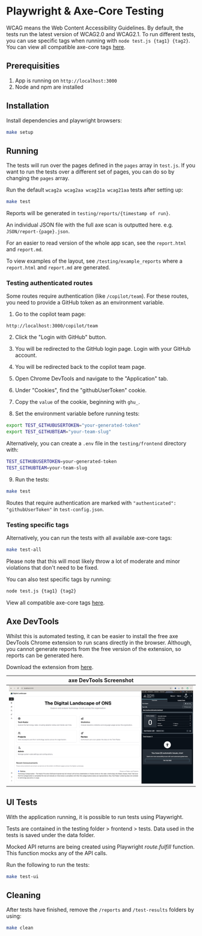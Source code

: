 # Playwright & Axe-Core Testing

WCAG means the Web Content Accessibility Guidelines. By default, the tests run the latest version of WCAG2.0 and WCAG2.1. To run different tests, you can use specific tags when running with `node test.js {tag1} {tag2}`. You can view all compatible axe-core tags [here](https://www.deque.com/axe/core-documentation/api-documentation/#axecore-tags).

## Prerequisities

1. App is running on `http://localhost:3000`
2. Node and npm are installed

## Installation

Install dependencies and playwright browsers:

```bash
make setup
```

## Running

The tests will run over the pages defined in the `pages` array in `test.js`. If you want to run the tests over a different set of pages, you can do so by changing the `pages` array.

Run the default `wcag2a wcag2aa wcag21a wcag21aa` tests after setting up:

```bash
make test
```

Reports will be generated in `testing/reports/{timestamp of run}`.

An individual JSON file with the full axe scan is outputted here. e.g. `JSON/report-{page}.json`.

For an easier to read version of the whole app scan, see the `report.html` and `report.md`.

To view examples of the layout, see `/testing/example_reports` where a `report.html` and `report.md` are generated.

### Testing authenticated routes

Some routes require authentication (like `/copilot/team`). For these routes, you need to provide a GitHub token as an environment variable.

1. Go to the copilot team page:

```http
http://localhost:3000/copilot/team
```

2. Click the "Login with GitHub" button.

3. You will be redirected to the GitHub login page. Login with your GitHub account.

4. You will be redirected back to the copilot team page.

5. Open Chrome DevTools and navigate to the "Application" tab.

6. Under "Cookies", find the "githubUserToken" cookie.

7. Copy the `value` of the cookie, beginning with `ghu_`.

8. Set the environment variable before running tests:

```bash
export TEST_GITHUBUSERTOKEN="your-generated-token"
export TEST_GITHUBTEAM="your-team-slug"
```

Alternatively, you can create a `.env` file in the `testing/frontend` directory with:

```bash
TEST_GITHUBUSERTOKEN=your-generated-token
TEST_GITHUBTEAM=your-team-slug
```

9. Run the tests:

```bash
make test
```

Routes that require authentication are marked with `"authenticated": "githubUserToken"` in `test-config.json`.

### Testing specific tags

Alternatively, you can run the tests with all available axe-core tags:

```bash
make test-all
```

Please note that this will most likely throw a lot of moderate and minor violations that don't need to be fixed.

You can also test specific tags by running:

```bash
node test.js {tag1} {tag2}
```

View all compatible axe-core tags [here](https://www.deque.com/axe/core-documentation/api-documentation/#axecore-tags).

## Axe DevTools

Whilst this is automated testing, it can be easier to install the free axe DevTools Chrome extension to run scans directly in the browser. Although, you cannot generate reports from the free version of the extension, so reports can be generated here.

Download the extension from [here](https://chromewebstore.google.com/detail/axe-devtools-web-accessib/lhdoppojpmngadmnindnejefpokejbdd).

| axe DevTools Screenshot                               |
| ----------------------------------------------------- |
| ![axe devtools extension](./axe-tools-screenshot.png) |

## UI Tests

With the application running, it is possible to run tests using Playwright.

Tests are contained in the testing folder > frontend > tests. Data used in the tests is saved under the data folder.

Mocked API returns are being created using Playwright <i>route.fulfill</i> function. This function mocks any of the API calls.

Run the following to run the tests:

```bash
make test-ui
```

## Cleaning

After tests have finished, remove the `/reports` and `/test-results` folders by using:

```bash
make clean
```
